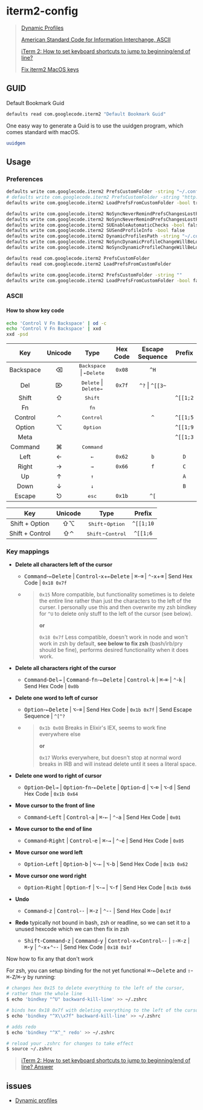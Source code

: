 # iterm2-config


> [Dynamic Profiles](https://www.iterm2.com/documentation-dynamic-profiles.html)
>
> [American Standard Code for Information Interchange, ASCII](https://www.csee.umbc.edu/portal/help/theory/ascii.txt)
>
> [iTerm 2: How to set keyboard shortcuts to jump to beginning/end of line?](https://stackoverflow.com/questions/6205157/iterm-2-how-to-set-keyboard-shortcuts-to-jump-to-beginning-end-of-line/)
>
> [Fix iterm2 MacOS keys](https://github.com/GabLeRoux/iterm2-macos-dynamic-profile)

## GUID

Default Bookmark Guid

```sh
defaults read com.googlecode.iterm2 "Default Bookmark Guid"
```

One easy way to generate a Guid is to use the uuidgen program, which comes standard with macOS.

```sh
uuidgen
```

## Usage

### Preferences

```sh
defaults write com.googlecode.iterm2 PrefsCustomFolder -string "~/.config/iterm2/Preferences"
# defaults write com.googlecode.iterm2 PrefsCustomFolder -string "http://issenn.ml/iterm2-config/Library/Preferences/com.googlecode.iterm2.plist"
defaults write com.googlecode.iterm2 LoadPrefsFromCustomFolder -bool true

defaults write com.googlecode.iterm2 NoSyncNeverRemindPrefsChangesLostForFile -bool true
defaults write com.googlecode.iterm2 NoSyncNeverRemindPrefsChangesLostForFile_selection -int 1
defaults write com.googlecode.iterm2 SUEnableAutomaticChecks -bool false
defaults write com.googlecode.iterm2 SUSendProfileInfo -bool false
defaults write com.googlecode.iterm2 DynamicProfilesPath -string "~/.config/iterm2/DynamicProfiles"
defaults write com.googlecode.iterm2 NoSyncDynamicProfileChangeWillBeLost_SilenceUntil -float 31536000000000
defaults write com.googlecode.iterm2 NoSyncDynamicProfileChangeWillBeLost_selection -int 0
```

```sh
defaults read com.googlecode.iterm2 PrefsCustomFolder
defaults read com.googlecode.iterm2 LoadPrefsFromCustomFolder

defaults write com.googlecode.iterm2 PrefsCustomFolder -string ""
defaults write com.googlecode.iterm2 LoadPrefsFromCustomFolder -bool false
```

### ASCII

#### How to show key code

```sh
echo 'Control V Fn Backspace' | od -c
echo 'Control V Fn Backspace' | xxd
xxd -psd
```

|    Key    | Unicode |                  Type                  | Hex Code | Escape Sequence | Prefix |
| :-------: | :-----: | :------------------------------------: | :------: | :-------------: | :-------: |
| Backspace |    ⌫    | <kbd>Backspace</kbd> \| <kbd>←Delete</kbd> |  `0x08`  |      `^H`      |  |
|    Del    |    ⌦    | <kbd>Delete</kbd> \| <kbd>Delete→</kbd> |  `0x7f`  |      `^?` \| `^[[3~`      |  |
|   Shift   |    ⇧    | <kbd>Shift</kbd> | | | `^[[1;2` |
|    Fn     |         |             <kbd>fn</kbd>              |          |                 |  |
|  Control  |    ⌃    |           <kbd>Control</kbd>           |          | `^` | `^[[1;5` |
|  Option   |    ⌥    |           <kbd>Option</kbd>            |    |            | `^[[1;9` |
|   Meta    |         |                                        |          |         | `^[[1;3` |
|  Command  |    ⌘    |           <kbd>Command</kbd>           |          |                 |  |
|   Left    | ← | <kbd>←</kbd> | `0x62` | `b` | `D` |
| Right | → | <kbd>→</kbd> | `0x66` | `f` | `C` |
| Up | ↑ | <kbd>↑</kbd> | | | `A` |
| Down | ↓ | <kbd>↓</kbd> | | | `B` |
| Escape | ⎋ | <kbd>esc</kbd> | `0x1b` | `^[` |  |

|       Key       | Unicode |                Type                 |  Prefix   |
| :-------------: | :-----: | :---------------------------------: | :-------: |
| Shift + Option  |   ⇧⌥    | <kbd>Shift</kbd>-<kbd>Option</kbd>  | `^[[1;10` |
| Shift + Control |   ⇧⌃    | <kbd>Shift</kbd>-<kbd>Control</kbd> | `^[[1;6`  |

### Key mappings

- **Delete all characters left of the cursor**
  
  - <kbd>Command</kbd>-<kbd>←Delete</kbd> | <kbd>Control</kbd>-<kbd>x</kbd>+<kbd>←Delete</kbd> | <kbd>⌘</kbd>-<kbd>⌫</kbd> | <kbd>⌃</kbd>-<kbd>x</kbd>+<kbd>⌫</kbd> | Send Hex Code | `0x18 0x7f`
  
  - > `0x15` More compatible, but functionality sometimes is to delete the entire line rather than just the characters to the left of the curser. I personally use this and then overwrite my zsh bindkey for `^U` to delete only stuff to the left of the cursor (see below).
    >
    > **or**
    >
    > `0x18 0x7f` Less compatible, doesn't work in node and won't work in zsh by default, **see below to fix zsh** (bash/irb/pry should be fine), performs desired functionality when it does work.

- **Delete all characters right of the cursor**
  
  - <kbd>Command</kbd>-<kbd>Del→</kbd> | <kbd>Command</kbd>-<kbd>fn</kbd>-<kbd>←Delete</kbd> | <kbd>Control</kbd>-<kbd>k</kbd> | <kbd>⌘</kbd>-<kbd>⌦</kbd> | <kbd>⌃</kbd>-<kbd>k</kbd> | Send Hex Code | `0x0b`

- **Delete one word to left of cursor**
  
  - <kbd>Option</kbd>-<kbd>←Delete</kbd> | <kbd>⌥</kbd>-<kbd>⌫</kbd> | Send Hex Code | `0x1b 0x7f` | Send Escape Sequence | `^[^?`
  
  - > `0x1b 0x08` Breaks in Elixir's IEX, seems to work fine everywhere else
    >
    > **or**
    >
    > `0x17` Works everywhere, but doesn't stop at normal word breaks in IRB and will instead delete until it sees a literal space.
  
- **Delete one word to right of cursor**
  
  - <kbd>Option</kbd>-<kbd>Del→</kbd> | <kbd>Option</kbd>-<kbd>fn</kbd>-<kbd>←Delete</kbd> | <kbd>Option</kbd>-<kbd>d</kbd> | <kbd>⌥</kbd>-<kbd>⌦</kbd> | <kbd>⌥</kbd>-<kbd>d</kbd> | Send Hex Code | `0x1b 0x64`

- **Move cursor to the front of line**

  - <kbd>Command</kbd>-<kbd>Left</kbd> | <kbd>Control</kbd>-<kbd>a</kbd> | <kbd>⌘</kbd>-<kbd>←</kbd> | <kbd>⌃</kbd>-<kbd>a</kbd> | Send Hex Code | `0x01`
  
- **Move cursor to the end of line**

  - <kbd>Command</kbd>-<kbd>Right</kbd> | <kbd>Control</kbd>-<kbd>e</kbd> | <kbd>⌘</kbd>-<kbd>→</kbd> | <kbd>⌃</kbd>-<kbd>e</kbd> | Send Hex Code | `0x05`

- **Move cursor one word left**

  - <kbd>Option</kbd>-<kbd>Left</kbd> | <kbd>Option</kbd>-<kbd>b</kbd> | <kbd>⌥</kbd>-<kbd>←</kbd> | <kbd>⌥</kbd>-<kbd>b</kbd> | Send Hex Code | `0x1b 0x62`

- **Move cursor one word right**

  - <kbd>Option</kbd>-<kbd>Right</kbd> | <kbd>Option</kbd>-<kbd>f</kbd> | <kbd>⌥</kbd>-<kbd>→</kbd> | <kbd>⌥</kbd>-<kbd>f</kbd> | Send Hex Code | `0x1b 0x66`

- **Undo**

  - <kbd>Command</kbd>-<kbd>z</kbd> | <kbd>Control</kbd>-<kbd>-</kbd> | <kbd>⌘</kbd>-<kbd>z</kbd> | <kbd>⌃</kbd>-<kbd>-</kbd> | Send Hex Code | `0x1f`

- **Redo** typically not bound in bash, zsh or readline, so we can set it to a unused hexcode which we can then fix in zsh

  - <kbd>Shift</kbd>-<kbd>Command</kbd>-<kbd>z</kbd> | <kbd>Command</kbd>-<kbd>y</kbd> | <kbd>Control</kbd>-<kbd>x</kbd>+<kbd>Control</kbd>-<kbd>-</kbd> | <kbd>⇧</kbd>-<kbd>⌘</kbd>-<kbd>z</kbd> | <kbd>⌘</kbd>-<kbd>y</kbd> | <kbd>⌃</kbd>-<kbd>x</kbd>+<kbd>⌃</kbd>-<kbd>-</kbd> | Send Hex Code | `0x18 0x1f`

Now how to fix any that don't work

For zsh, you can setup binding for the not yet functional <kbd>⌘</kbd>-<kbd>←Delete</kbd> and <kbd>⇧</kbd>-<kbd>⌘</kbd>-<kbd>Z</kbd>/<kbd>⌘</kbd>-<kbd>y</kbd> by running:

```sh
# changes hex 0x15 to delete everything to the left of the cursor,
# rather than the whole line
$ echo 'bindkey "^U" backward-kill-line' >> ~/.zshrc

# binds hex 0x18 0x7f with deleting everything to the left of the cursor
$ echo 'bindkey "^X\\x7f" backward-kill-line' >> ~/.zshrc

# adds redo
$ echo 'bindkey "^X^_" redo' >> ~/.zshrc

# reload your .zshrc for changes to take effect
$ source ~/.zshrc
```

> [iTerm 2: How to set keyboard shortcuts to jump to beginning/end of line? Answer](https://stackoverflow.com/a/29403520/1092815)

## issues

- [Dynamic profiles](https://gitlab.com/gnachman/iterm2/issues/4115)

